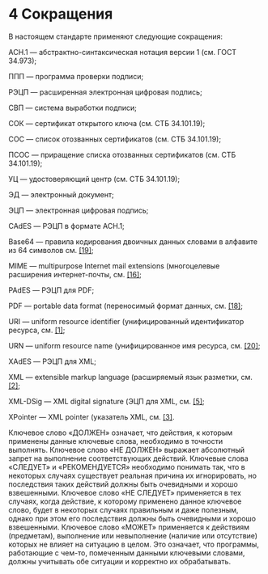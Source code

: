 # 4 <a name="Defs"></a>Сокращения

В настоящем стандарте применяют следующие сокращения:

АСН.1 — абстрактно-синтаксическая нотация версии 1 (см. ГОСТ 34.973);

ППП — программа проверки подписи;

РЭЦП — расширенная электронная цифровая подпись;

СВП — система выработки подписи;

СОК — сертификат открытого ключа (см. СТБ 34.101.19);

CОС — список отозванных сертификатов (см. СТБ 34.101.19);

ПСОС — приращение списка отозванных сертификатов (см. СТБ 34.101.19);

УЦ — удостоверяющий центр (см. СТБ 34.101.19);

ЭД — электронный документ;

ЭЦП — электронная цифровая подпись;

CAdES — РЭЦП в формате АСН.1;

Base64 — правила кодирования двоичных данных словами в алфавите из 64 
символов см. [[19]](99Biblio.md#BASE64);

MIME — multipurpose Internet mail extensions (многоцелевые расширения 
интернет-почты, см. [[16]](99Biblio.md#MIME); 

PAdES — РЭЦП для PDF;

PDF — portable data format (переносимый формат данных, см. [[18]](99Biblio.md#PDF);

URI — uniform resource identifier (унифицированный идентификатор ресурса, 
см. [[1]](99Biblio.md#URI); 

URN — uniform resource name (унифицированное имя ресурса, см. [[20]](99Biblio.md#URN); 

XAdES — РЭЦП для XML;

XML — extensible markup language (расширяемый язык разметки, см. [[2]](99Biblio.md#XML);

XML-DSig — XML digital signature (ЭЦП для XML, см. [[5]](99Biblio.md#XML-DSIG);

XPointer — XML pointer (указатель XML, см. [[3]](99Biblio.md#XPointer).

Ключевое слово «ДОЛЖЕН» означает, что действия, к которым применены данные
ключевые слова, необходимо в точности выполнять. Ключевое слово «НЕ ДОЛЖЕН»
выражает абсолютный запрет на выполнение соответствующих действий. Ключевые
слова «СЛЕДУЕТ» и «РЕКОМЕНДУЕТСЯ» необходимо понимать так, что в некоторых
случаях существует реальная причина их игнорировать, но последствия таких
действий должны быть очевидными и хорошо взвешенными. Ключевое слово
«НЕ СЛЕДУЕТ» применяется в тех случаях, когда действие, к которому применено
данное ключевое слово, будет в некоторых случаях правильным и даже полезным,
однако при этом его последствия должны быть очевидными и хорошо взвешенными.
Ключевое слово «МОЖЕТ» применяется к действиям (предметам), выполнение или
невыполнение (наличие или отсутствие) которых не влияет на ситуацию в целом. Это
означает, что программы, работающие с чем-то, помеченным данными ключевыми
словами, должны учитывать обе ситуации и корректно их обрабатывать.
